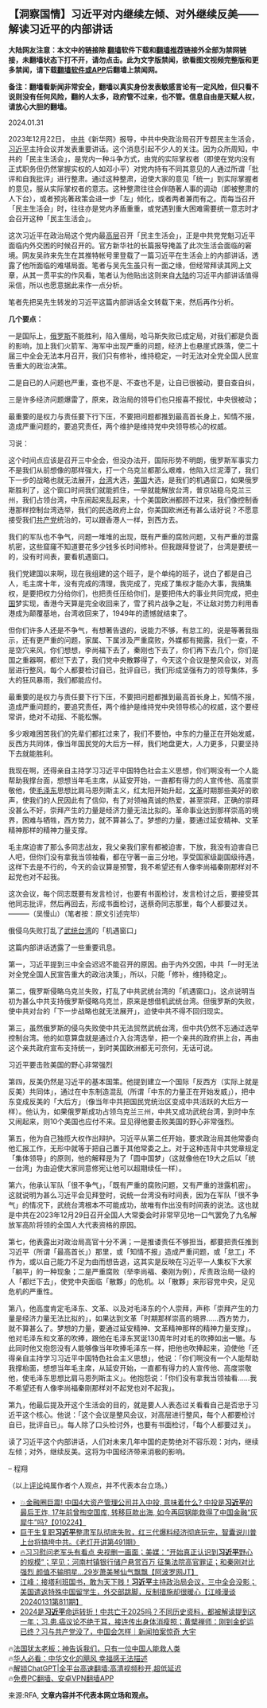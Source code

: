  <!-- 面包屑导航 --> <h2>【洞察国情】习近平对内继续左倾、对外继续反美——解读习近平的内部讲话</h2> <p class="notice"><b>大陆网友注意：本文中的链接除 <a href="https://github.com/bannedbook/fanqiang" >翻墙</a>软件下载和<a href="https://github.com/killgcd/justmysocks/blob/master/README.md">翻墙推荐</a>链接外全部为禁网链接，未翻墙状态下打不开，请勿点击。此为文字版禁闻，欲看图文视频完整版和更多禁闻，请下载<a href="https://github.com/bannedbook/fanqiang">翻墙软件或APP</a>后翻墙上禁闻网。</p><p>备注：翻墙看新闻非常安全，翻墙以真实身份发表敏感言论有一定风险，但只看不说则没有任何风险，翻的人太多，政府管不过来，也不管。信息自由是天赋人权，请放心大胆的翻墙。</b></p>  <div class="entry"> <p>2024.01.31<br /> </p> <p>2023年12月22日， <a href="https://www.bannedbook.org/bnews/tag/%e4%b8%ad%e5%85%b1/" class="st_tag internal_tag" rel="tag" title="标签 中共 下的日志">中共</a>《新华网》报导，中共中央政治局召开专题民主生活会，<a href="https://www.bannedbook.org/bnews/tag/%e4%b9%a0%e8%bf%91%e5%b9%b3/" class="st_tag internal_tag" rel="tag" title="标签 习近平 下的日志">习近平</a>主持会议并发表重要讲话。这个消息引起不少人的关注。因为众所周知，中共的「民主生活会」，是党内一种斗争方式，由党的实际掌权者（即使在党内没有正式职务但仍然掌握实权的人如邓小平）对党内持有不同其意见的人通过所谓「批评和自我批评」进行整肃。通过这种整肃，迫使大家的意见「统一」到实际掌握者的意见，服从实际掌权者的意志。这种整肃往往会伴随著人事的调动（即被整肃的人下台），或者预兆著政策会进一步「左」倾化，或者两者兼而有之。而每当召开「民主生活会」时，往往亦是党内矛盾重重，或党遇到重大困难需要统一意志时才会召开这种「民主生活会」。</p> <p>这次习近平在政治局这个党内最<span class='wp_keywordlink_affiliate'><a href="https://www.bannedbook.org/bnews/ccpdope/" title="中共高层内幕" target="_blank">高层</a></span>召开「民主生活会」，正是中共党党魁习近平面临内外交困的时候召开的。官方新华社的长篇报导掩盖了此次生活会面临的窘境。网友吴祚来先生在其推特帐号里登载了一篇习近平在生活会上的内部讲话，透露了他所面临的难堪局面。笔者与吴先生虽只有一面之缘，但经常拜读其网上文章，从其一贯平实的作风看，笔者认为他贴出这则来自<span class='wp_keywordlink_affiliate'><a href="https://www.bannedbook.org/" title="大陆" target="_blank">大陆</a></span>的习近平内部讲话值得采信，所以也愿意据此来作一点分析。</p> <p>笔者先把吴先生转发的习近平这篇内部讲话全文转载下来，然后再作分析。</p> <p><strong>几个要点：</strong></p> <p>一是国际上，<a href="https://www.bannedbook.org/bnews/tag/%e4%bf%84%e7%bd%97%e6%96%af/" class="st_tag internal_tag" rel="tag" title="标签 俄罗斯 下的日志">俄罗斯</a>不能胜利，陷入僵局，哈马斯失败已成定局，对我们都是负面的影响，加上我们火箭军、海军中出现严重的问题，经济上也悬崖式跌落，使二十届三中全会无法本月召开，我们只有修补，维持稳定，一时无法对全党全国人民宣告重大的政治决策。</p> <p>二是自已的人问题也严重，查也不是、不查也不是，让自已很被动，要自查自纠，</p> <p>三是许多经济问题爆雷了，原来，政治局的领导们也只报喜不报忧，中央很被动；</p> <p>最重要的是权力与责任要下行下压，不要把问题都推到最高首长身上，知情不报，造成严重问题的，要追究责任，两个维护是维持党中央领导核心的权威。</p> <p>习说：</p> <p>这个时间点应该是召开三中全会，但没办法开，国际形势不明朗，俄罗斯军事实力不是我们从前想像的那样强大，打一个乌克兰都那么艰难，他陷入烂泥潭了，我们下一步的战略也就无法展开，<a href="https://www.bannedbook.org/bnews/tag/%e5%8f%b0%e6%b9%be/" class="st_tag internal_tag" rel="tag" title="标签 台湾 下的日志">台湾</a>大选，<a href="https://www.bannedbook.org/bnews/tag/%e7%be%8e%e5%9b%bd/" class="st_tag internal_tag" rel="tag" title="标签 美国 下的日志">美国</a>大选，是我们的机遇窗口，如果俄罗斯胜利了，这个窗口时间我们就能抓住，一举就能解放台湾，普京站稳乌克兰三州，我们占领台湾，中东闹起来乱起来，十个美国欧洲都顾不过来，我们像控制香港那样控制台湾选举，我们的民选政府上台，你美国欧洲还有甚么话好说？不愿意接受我们<a href="https://www.bannedbook.org/bnews/tag/%e5%85%b1%e4%ba%a7%e5%85%9a/" class="st_tag internal_tag" rel="tag" title="标签 共产党 下的日志">共产党</a>统治的，可以跟香港人一样，到西方去。</p> <p>我们的军队也不争气，问题一堆堆的出现，既有严重的腐败问题，又有严重的泄露机密，这些窟窿不知道要花多少钱多长时间修补。但我跟拜登说了，台湾是要统一的，没有时间表，要看机遇窗口。</p> <p>我们党建国以来啊，现在我组建的这个班子，是个单纯的班子，说白了都是自己人，毛主席十年，没有完成的清理，我完成了，完成了集权才能办大事，我搞集权，是要把权力分给你们，也把责任压给你们，是要把伟大的事业共同完成，把<span class='wp_keywordlink_affiliate'><a href="https://www.bannedbook.org/" title="中国" target="_blank">中国</a></span>梦实现，香港今天算是完全收回来了，雪了鸦片战争之耻，不让敌对势力利用香港成为颠覆基地，台湾收回来了，1949年的遗憾就结束了。</p> <p>但你们许多人还是不争气，有想著告退的，说能力不够，有怠工的，说是等著我指示，还有更严重的问题，家属、下属涉及严重腐败，外媒都有揭露，我们一查，不是空穴来风，你们想想，李尚福下去了，秦刚也下去了，你们再下去几个，你们是国之重器啊，都烂下去了，我们党中央散夥得了，今天这个会议是整风会议，对高层进行整风，每个人都要检讨自已，批评自已，我们形成坚强有力的领导集体，多大的狂风暴雨，我们都能应付。</p> <p>最重要的是权力与责任要下行下压，不要把问题都推到最高首长身上，知情不报，造成严重问题的，要追究责任，两个维护是维持党中央领导核心的权威，这个要经常讲，绝对不动摇、不能松懈。</p> <p>多少艰难困苦我们的先辈们都扛过来了，我们不要怕，中东的力量正在开始发威，反西方共同体，像当年国民党的大后方一样，我们地盘更大，人力更多，只要坚持下去就能胜利。</p> <p>我现在啊，还得亲自主持学习习近平中国特色社会主义思想，你们啊没有一个人能帮助我撑台面，想想当年毛主席，从延安开始，一直都有得力的人宣传他、高度崇敬他，使<a href="https://www.bannedbook.org/bnews/tag/%e6%af%9b%e6%b3%bd%e4%b8%9c/" class="st_tag internal_tag" rel="tag" title="标签 毛泽东 下的日志">毛泽东</a>思想比肩马恩列斯主义，红太阳开始升起，<a href="https://www.bannedbook.org/bnews/tag/%e6%96%87%e9%9d%a9/" class="st_tag internal_tag" rel="tag" title="标签 文革 下的日志">文革</a>时期那些美好的歌声，使我们的人民因此有了信仰，有了对领袖真诚的热爱，甚至崇拜，正确的崇拜没甚么不好，崇拜产生的力量是经济力量无法比拟的。革命事业达到那样崇高的境界，困难与牺牲，西方势力，就不算甚么了。梦想的力量，要通过延安精神、文革精神那样的精神力量支撑。</p> <p>毛主席迫害了那么多同志战友，我父亲我们家有都被迫害，下放，我没有迫害自已人吧，但你们没有拿我当领袖看，都在守著一亩三分地，享受国家级副国级待遇，这样下去是不行的，今天的会议算是预警，我不希望还有人像李尚福秦刚那样对不起党也对不起我。</p>  <p>这次会议，每个同志既要有发言检讨，也要有书面检讨，发言检讨之后，要接受其他同志批评，然后再回去，形成书面检讨，送蔡奇同志那里，每个人都要过关。———（吴慢山）（笔者按：原文引述完毕）</p> <p>俄侵乌失败打乱了<a href="https://www.bannedbook.org/bnews/tag/%E6%AD%A6%E7%BB%9F%E5%8F%B0%E6%B9%BE/" class="st_tag internal_tag" rel="tag" title="标签 武统台湾 下的日志">武统台湾</a>的「机遇窗口」</p> <p>这篇内部讲话透露了一些重要讯息。</p> <p>第一，习近平提到三中全会迟迟不能召开的原因。由于内外交困，中共「一时无法对全党全国人民宣告重大的政治决策」，所以，只能「修补，维持稳定」。</p> <p>第二，俄罗斯侵略乌克兰失败，打乱了中共武统台湾的「机遇窗口」。这点说明当初为甚么中共支持俄罗斯侵略乌克兰，原来是想借机武统台湾。但俄罗斯的失败，使中共对台的「下一步战略也就无法展开」，迫使中共不得不回归现实。</p> <p>第三，虽然俄罗斯的侵乌失败使中共无法贸然武统台湾，但中共仍然不忘通过选举控制台湾。他的如意算盘就是通过介入台湾选举，把一个亲共的政府拱上台，再由这个亲共政府宣布支持统一，到时美国欧洲都无可奈何，无话可说。</p> <p>习近平要击败美国的野心非常强烈</p> <p>第四，反美仍然是习近平的基本国策。他提到建立一个国际「反西方（实际上就是反美）共同体」，通过在中东制造混乱（所谓「中东的力量正在开始发威」），把中东变成反美的「大后方」（像当年中共把国民党统治区变成中共活跃的大后方一样）。他认为，如果俄罗斯成功占领乌克兰三州，中共又成功武统台湾，到时中东又闹起来，则10个美国也应付不来。显见得他要击败美国的野心非常强烈。</p> <p>第五，他为自己独揽大权作出辩护。习近平从第二任开始，要求政治局其他常委向他汇报工作，无形中就等于把自己置于其他常委之上。对于这种违背中共党章规定「集体领导」的原则，他的解释是为了「圆中国梦」（这就像他在19大之后以「统一台湾」为由迫使大家同意修宪让他可以超期续任一样）。</p>  <p>第六，他承认军队「很不争气」，「既有严重的腐败问题，又有严重的泄露机密」。这就说明为甚么习近平会见拜登时，说统一台湾没有时间表，因为在军队「很不争气」的情况下，武统台湾根本不可能成功，故唯有作出没有时间表的说法。这也就是中共在2023年12月29日召开全国人大常委会时非常罕见地一口气罢免了九名解放军高阶将领的全国人大代表资格的原因。</p> <p>第七，他表露出对政治局高官十分不满；一是推诿责任不够担当，都要把责任推到习近平（所谓「最高首长」）那里，或「知情不报」造成严重问题，或「怠工」不作为，或以自己能力不足为由而想告退，这其实是反映在习近平一人集权下大家「躺平」的一种现象；二是严重腐败（举李尚福、秦刚为例），斥责政治局一级的人「都烂下去」，使党中央面临「散夥」的危机。以「散夥」来形容党中央，足见危机的严重性。</p> <p>第八，他高度肯定毛泽东、文革、以及对毛泽东的个人崇拜，声称「崇拜产生的力量是经济力量无法比拟的」，如果达到文革「时期那样崇高的境界……西方势力，就不算甚么了。梦想的力量，要通过延安精神、文革精神那样的精神力量支撑」。他对毛泽东和文革的吹捧，跟他在毛泽东冥诞130周年时对毛的吹捧如出一辙。与此同时他又抱怨没有人能够像当年吹捧毛泽东一样，把他也吹捧起来，迫使他「还得亲自主持学习习近平中国特色社会主义思想」，他说：「你们啊没有一个人能帮助我撑枱面，想想当年毛主席，从延安开始，一直都有得力的人宣传他、高度崇敬他，使毛泽东思想比肩马恩列斯主义」。他抱怨说：「你们没有拿我当领袖看……我不希望还有人像李尚福秦刚那样对不起党也对不起我」。</p> <p>第九，他最后提及开这个生活会的目的，就是要人人表态过关看看自己是否忠于习近平这个核心。他说：「这个会议是整风会议，对高层进行整风，每个人都要检讨自已，批评自已」。每人除了口头检讨外，也要有书面检讨，「每个人都要过关」。</p> <p>读了习近平这个内部讲话，人们对未来几年中国的走势绝对不容乐观：对内，继续左倾；对外，继续反美。这将为中国经济带来消极的影响。</p> <p>&#8211; 程翔</p> <p>（以上<span class='wp_keywordlink_affiliate'><a href="https://www.bannedbook.org/bnews/comments/" title="新闻评论" target="_blank">评论</a></span>纯属作者个人观点，并不代表本台立场。）</p> <!--<div id="taboola-mid-1"></div>--><ul class='op-related-articles' title='相关阅读'> <li><a href='https://www.bannedbook.org/bnews/sohnews/20240201/1995602.html' target='_blank'>💥金融圈巨震! 中国4大资产管理公司并入中投, 意味着什么? 中投是<b>习近平</b>的最后王炸, 17年前曾掏空国库, 转移巨款出海, 如今再回锅能救得了中国金融“灰犀牛”吗?【010224】</a></li> <li><a href='https://www.bannedbook.org/bnews/sohnews/20240201/1995539.html' target='_blank'>巨干生复职<b>习近平</b>整肃军队彻底失败，红三代爆料经济彻底玩完，智囊说川普上台将搞垮中共。《老灯开讲第491期》</a></li> <li><a href='https://www.bannedbook.org/bnews/bannedvideo/20240201/1995532.html' target='_blank'>🔥习习慰问老军头有看点 央视删一画面；美媒：“开始真正认识到<b>习近平</b>野心的规模”；罕见：河南村镇银行储户悬赏百万 征集法院高官罪证；和秦刚对比强烈 颜值不输明星…29岁萧美琴仙气飘飘【阿波罗网JT】</a></li> <li><a href='https://www.bannedbook.org/bnews/cbnews/20240201/1995485.html' target='_blank'>江峰：接塔利班国书，敢为天下贱！<b>习近平</b>主持政治局会议，三中全会没影；美国遣返特殊中国留学生，外交部跳脚，反制措施却很暖心【江峰漫谈20240131第811期】</a></li> <li><a href='https://www.bannedbook.org/bnews/sohnews/20240201/1995468.html' target='_blank'>2024是<b>习近平</b>命运转折！中共亡于2025吗？不同历史资料，都被解读提到这一年；习.患.癌议论不绝于耳，接连传出身体消瘦照；黄檗禅师：刚到金蛇运已终？习与共产党没了，中国会怎样｜新闻拍案惊奇 大宇</a></li> </ul> <p class="texttj"> 🔥<a href="https://www.bannedbook.org/bnews/ssgc/20230219/1850782.html" target="_blank">法国犹太老板：神告诉我们，只有一位中国人能救人类</a><br/> 🔥<a href="https://www.bannedbook.org/bnews/comments/20220220/1694796.html" target="_blank">华人必看：中华文化的飓风 幸福感无法描述</a><br/> 🔥<a href="https://github.com/bannedbook/fanqiang/wiki/V2ray%E6%9C%BA%E5%9C%BA" target="_blank">解锁ChatGPT|全平台高速翻墙:高清视频秒开,超低延迟</a><br/> 🔥<a href="https://github.com/bannedbook/fanqiang/wiki/%E7%A6%81%E9%97%BB%E7%BD%91%E5%AE%89%E5%8D%93%E7%BF%BB%E5%A2%99%E6%96%B0%E9%97%BBAPP" target="_blank">免费PC翻墙、安卓VPN翻墙APP</a><br/> </p><p>来源:RFA, <strong>文章内容并不代表本网立场和观点。</strong></p> <a name='sharetosocial'></a> <div style="margin-bottom:5px;padding-bottom:5px;clear:both"> <div id="archive-pix-1" class="banner-ads"> <!-- AuctionX Display platform tag START --> <div id="27602x728x90x621x_ADSLOT1" clicktrack="%%CLICK_URL_ESC%%"></div>  <!-- AuctionX Display platform tag END --> </div> <div id="archive-pix-2" class="banner-ads"> <!-- AuctionX Display platform tag START --> <div id="27556x300x250x621x_ADSLOT1" clicktrack="%%CLICK_URL_ESC%%" style="margin:0 auto;text-align:center"></div>  <!-- AuctionX Display platform tag END --> </div> </div>  <div id="archive-pix-1" class="banner-ads"> <!-- AuctionX Display platform tag START --> <div id="27603x728x90x621x_ADSLOT1" clicktrack="%%CLICK_URL_ESC%%"></div>  <!-- AuctionX Display platform tag END --> </div> </div><!--END ENTRY--> 